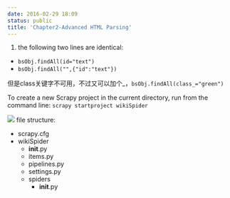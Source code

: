 ```yaml
---
date: 2016-02-29 18:09
status: public
title: 'Chapter2-Advanced HTML Parsing'
---
```


1. the following two lines are identical:
* `bsObj.findAll(id="text")`
* `bsObj.findAll("",{"id":"text"})`

但是class关键字不可用，不过又可以加个_，`bsObj.findAll(class_="green")`

To create a new Scrapy project in the current directory, run from the command line:
`scrapy startproject wikiSpider`

![](~/15-17-07.jpg)
file structure:
* scrapy.cfg
* wikiSpider
    * __init__.py
    * items.py
    * pipelines.py
    * settings.py
    * spiders
        * __init__.py